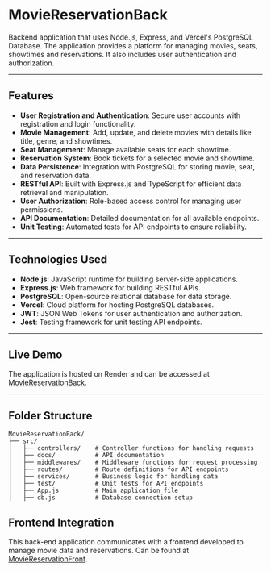 # MovieReservationBack

Backend application that uses Node.js, Express, and Vercel's PostgreSQL Database. The application provides a platform for managing movies, seats, showtimes and reservations. It also includes user authentication and authorization.

---

## Features

<!-- User registration and authentication
View available movies and showtimes
Make, view, and cancel reservations
Integration with PostgreSQL for data persistence
RESTful API built with Express.js and TypeScript -->

- **User Registration and Authentication**: Secure user accounts with registration and login functionality.
- **Movie Management**: Add, update, and delete movies with details like title, genre, and showtimes.
- **Seat Management**: Manage available seats for each showtime.
- **Reservation System**: Book tickets for a selected movie and showtime.
- **Data Persistence**: Integration with PostgreSQL for storing movie, seat, and reservation data.
- **RESTful API**: Built with Express.js and TypeScript for efficient data retrieval and manipulation.
- **User Authorization**: Role-based access control for managing user permissions.
- **API Documentation**: Detailed documentation for all available endpoints.
- **Unit Testing**: Automated tests for API endpoints to ensure reliability.

---

## Technologies Used

- **Node.js**: JavaScript runtime for building server-side applications.
- **Express.js**: Web framework for building RESTful APIs.
- **PostgreSQL**: Open-source relational database for data storage.
- **Vercel**: Cloud platform for hosting PostgreSQL databases.
- **JWT**: JSON Web Tokens for user authentication and authorization.
- **Jest**: Testing framework for unit testing API endpoints.

---

## Live Demo

The application is hosted on Render and can be accessed at [MovieReservationBack](https://moviereservation.onrender.com/).

---

## Folder Structure

```plaintext
MovieReservationBack/
├── src/
│   ├── controllers/    # Controller functions for handling requests
│   ├── docs/           # API documentation
│   ├── middlewares/    # Middleware functions for request processing
│   ├── routes/         # Route definitions for API endpoints
│   ├── services/       # Business logic for handling data
│   ├── test/           # Unit tests for API endpoints
│   ├── App.js          # Main application file
│   ├── db.js           # Database connection setup
```

## Frontend Integration

This back-end application communicates with a frontend developed to manage movie data and reservations. Can be found at [MovieReservationFront](https://github.com/JuanPaladea/MovieReservationFront).